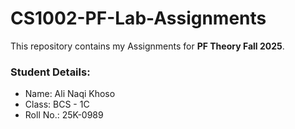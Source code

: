 # CS1002-PF-Lab-Assignments
This repository contains my Assignments for **PF Theory Fall 2025**.

### Student Details:
- Name: Ali Naqi Khoso
- Class: BCS - 1C
- Roll No.: 25K-0989

